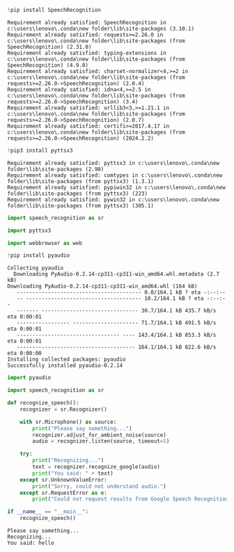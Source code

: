 ```python
!pip install SpeechRecognition
```

    Requirement already satisfied: SpeechRecognition in c:\users\lenovo\.conda\new folder\lib\site-packages (3.10.1)
    Requirement already satisfied: requests>=2.26.0 in c:\users\lenovo\.conda\new folder\lib\site-packages (from SpeechRecognition) (2.31.0)
    Requirement already satisfied: typing-extensions in c:\users\lenovo\.conda\new folder\lib\site-packages (from SpeechRecognition) (4.9.0)
    Requirement already satisfied: charset-normalizer<4,>=2 in c:\users\lenovo\.conda\new folder\lib\site-packages (from requests>=2.26.0->SpeechRecognition) (2.0.4)
    Requirement already satisfied: idna<4,>=2.5 in c:\users\lenovo\.conda\new folder\lib\site-packages (from requests>=2.26.0->SpeechRecognition) (3.4)
    Requirement already satisfied: urllib3<3,>=1.21.1 in c:\users\lenovo\.conda\new folder\lib\site-packages (from requests>=2.26.0->SpeechRecognition) (2.0.7)
    Requirement already satisfied: certifi>=2017.4.17 in c:\users\lenovo\.conda\new folder\lib\site-packages (from requests>=2.26.0->SpeechRecognition) (2024.2.2)
    


```python
!pip3 install pyttsx3
```

    Requirement already satisfied: pyttsx3 in c:\users\lenovo\.conda\new folder\lib\site-packages (2.90)
    Requirement already satisfied: comtypes in c:\users\lenovo\.conda\new folder\lib\site-packages (from pyttsx3) (1.3.1)
    Requirement already satisfied: pypiwin32 in c:\users\lenovo\.conda\new folder\lib\site-packages (from pyttsx3) (223)
    Requirement already satisfied: pywin32 in c:\users\lenovo\.conda\new folder\lib\site-packages (from pyttsx3) (305.1)
    


```python
import speech_recognition as sr
```


```python
import pyttsx3

```


```python
import webbrowser as web
```


```python
!pip install pyaudio

```

    Collecting pyaudio
      Downloading PyAudio-0.2.14-cp311-cp311-win_amd64.whl.metadata (2.7 kB)
    Downloading PyAudio-0.2.14-cp311-cp311-win_amd64.whl (164 kB)
       ---------------------------------------- 0.0/164.1 kB ? eta -:--:--
       -- ------------------------------------- 10.2/164.1 kB ? eta -:--:--
       ------- ------------------------------- 30.7/164.1 kB 435.7 kB/s eta 0:00:01
       ----------------- --------------------- 71.7/164.1 kB 491.5 kB/s eta 0:00:01
       --------------------------------- ---- 143.4/164.1 kB 853.3 kB/s eta 0:00:01
       -------------------------------------- 164.1/164.1 kB 822.6 kB/s eta 0:00:00
    Installing collected packages: pyaudio
    Successfully installed pyaudio-0.2.14
    


```python
import pyaudio

```


```python
import speech_recognition as sr

def recognize_speech():
    recognizer = sr.Recognizer()

    with sr.Microphone() as source:
        print("Please say something...")
        recognizer.adjust_for_ambient_noise(source)
        audio = recognizer.listen(source, timeout=5)

    try:
        print("Recognizing...")
        text = recognizer.recognize_google(audio)
        print("You said: " + text)
    except sr.UnknownValueError:
        print("Sorry, could not understand audio.")
    except sr.RequestError as e:
        print("Could not request results from Google Speech Recognition service; {0}".format(e))

if __name__ == "__main__":
    recognize_speech() 
```

    Please say something...
    Recognizing...
    You said: hello
    


```python

```


```python

```


```python

```
